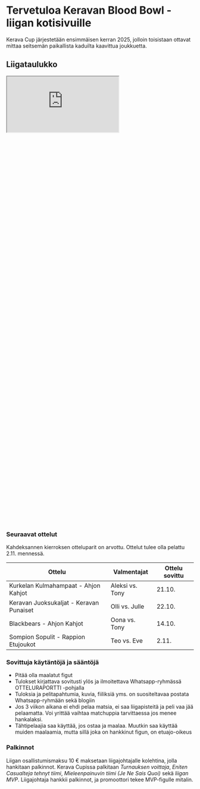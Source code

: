 # Tervetuloa Keravan Blood Bowl -liigan kotisivuille
Kerava Cup järjestetään ensimmäisen kerran 2025, jolloin toisistaan ottavat mittaa seitsemän paikallista kaduilta kaavittua joukkuetta.

## Liigataulukko

<div class="iframe-container" style="height: 30vh">
<iframe src="https://docs.google.com/spreadsheets/d/e/2PACX-1vQrsKAeHpOKYyDRyqYteDJhPtID3y_HFnRJKMA4hxKTbzA9D5lE3M5ueFLbnwzVnoczdAcfU2hDCKql/pubhtml?widget=true&amp;headers=false"></iframe>
</div>

### Seuraavat ottelut
Kahdeksannen kierroksen otteluparit on arvottu. Ottelut tulee olla pelattu 2.11. mennessä.

|                  Ottelu                      |  Valmentajat   |  Ottelu sovittu  |
|----------------------------------------------|----------------|------------------|
| Kurkelan Kulmahampaat - Ahjon Kahjot | Aleksi vs. Tony  | 21.10. | 
| Keravan Juoksukaljat - Keravan Punaiset | Olli vs. Julle |  22.10. |
| Blackbears - Ahjon Kahjot | Oona vs. Tony | 14.10. |
| Sompion Sopulit - Rappion Etujoukot | Teo vs. Eve |  2.11. |

### Sovittuja käytäntöjä ja sääntöjä
- Pitää olla maalatut figut
- Tulokset kirjattava sovitusti ylös ja ilmoitettava Whatsapp-ryhmässä OTTELURAPORTTI -pohjalla
- Tuloksia ja pelitapahtumia, kuvia, fiiliksiä yms. on suositeltavaa postata Whatsapp-ryhmään sekä blogiin
- Jos 3 viikon aikana ei ehdi pelaa matsia, ei saa liigapisteitä ja peli vaa jää pelaamatta. Voi yrittää vaihtaa matchuppia tarvittaessa jos menee hankalaksi.
- Tähtipelaajia saa käyttää, jos ostaa ja maalaa. Muutkin saa käyttää muiden maalaamia, mutta sillä joka on hankkinut figun, on etuajo-oikeus

### Palkinnot
Liigan osallistumismaksu 10 € maksetaan liigajohtajalle kolehtina, jolla hankitaan palkinnot. Kerava Cupissa palkitaan *Turnauksen voittaja*, *Eniten Casualteja tehnyt tiimi*, *Mieleenpainuvin tiimi (Je Ne Sais Quoi)* sekä *liigan MVP*. Liigajohtaja hankkii palkinnot, ja promoottori tekee MVP-figulle mitalin.
